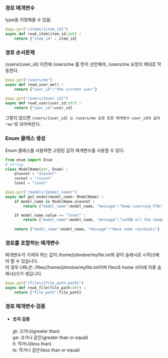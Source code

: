 ### 경로 매개변수

type을 지정해줄 수 있음.

```python
@app.get("/items/{item_id}")
async def read_item(item_id:int) :
	return {"item_id" : item_id}
```

### 경로 순서문제
/users/{user_id} 이전에 /users/me 를 먼저 선언해야, /users/me 요청이 제대로 작동한다.

```python
@app.get("/users/me")
async def read_user_me() :
	return {"user_id":"the current user"}

@app.get("/users/{user_id}")
async def read_user(user_id:str) :
	return {"user_id":user_id}
```
그렇지 않으면 `/users/{user_id} 는 /users/me 요청 또한 매개변수 user_id의 값이 "me"`로 되어버린다.

### Enum 클래스 생성

Enum 클래스를 사용하면 고정된 값의 매개변수를 사용할 수 있다.
```python
from enum import Enum
# string 
class ModelName(str, Enum) :
	alexnet = "alexner"
	resnet = "resnet"
	lenet = "lenet"

@app.get("/models/{model_name}")
async def get_model(model_name: ModelName) :
	if model_name is ModelName.alexnet :
		return {"model_name":model_name, "message":"Deep Learning FTW!"}

	if model_name.value == "lenet" :
		return {"model_name":model_name, "message":"LeCNN all the images"}
	
	return {"model_name":model_name, "message":"Have some residuals"}
```

### 경로를 포함하는 매개변수
매개변수가 가져야 하는 값이 /home/johndoe/myfile.txt와 같이 슬래시로 시작(/)해야 할 수 있습니다.  
이 경우 URL은: /files//home/johndoe/myfile.txt이며 files과 home 사이에 이중 슬래시(//)가 생깁니다.
```python
@app.get("/files/{file_path:path}")
async def read_file(file_path:str) :
	return {"file_path":file_path}
```

### 경로 매개변수 검증


- #### 숫자 검증
	gt: 크거나(greater than)  
	ge: 크거나 같은(greater than or equal)  
	lt: 작거나(less than)  
	le: 작거나 같은(less than or equal)